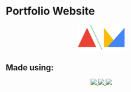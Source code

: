 # Portfolio Website

<p align="center">
<a href="https://asmit2952.github.io/">
		<img width="25%" src="assets/images/logo.png" />
</a>
</p>

## Made using:

<p align="center">
<a href="#">
		<img src="https://img.shields.io/badge/HTML5-E34F26?style=for-the-badge&logo=html5&logoColor=white" />
</a>
<a href="#">
		<img src="https://img.shields.io/badge/CSS3-1572B6?style=for-the-badge&logo=css3&logoColor=white" />
</a>
<a href="#">
		<img src="https://img.shields.io/badge/JavaScript-323330?style=for-the-badge&logo=javascript&logoColor=F7DF1E" />
</a>
</p>
